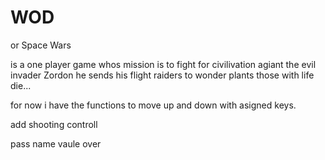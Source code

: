 # WOD


or 
Space Wars

is a one player game whos mission is to fight for civilivation agiant the evil invader Zordon 
he sends his flight raiders to wonder plants 
those with life die...

for now i have the functions to move up and down with asigned keys.

add shooting controll 

pass name vaule over 



